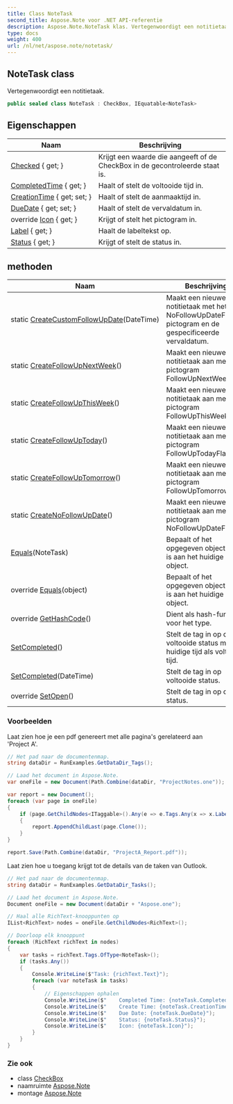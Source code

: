 ```yaml
---
title: Class NoteTask
second_title: Aspose.Note voor .NET API-referentie
description: Aspose.Note.NoteTask klas. Vertegenwoordigt een notitietaak.
type: docs
weight: 400
url: /nl/net/aspose.note/notetask/
---
```

## NoteTask class

Vertegenwoordigt een notitietaak.

```csharp
public sealed class NoteTask : CheckBox, IEquatable<NoteTask>
```

## Eigenschappen

| Naam | Beschrijving |
| --- | --- |
| [Checked](../../aspose.note/checkbox/checked/) { get; } | Krijgt een waarde die aangeeft of de CheckBox in de gecontroleerde staat is. |
| [CompletedTime](../../aspose.note/checkbox/completedtime/) { get; } | Haalt of stelt de voltooide tijd in. |
| [CreationTime](../../aspose.note/checkbox/creationtime/) { get; set; } | Haalt of stelt de aanmaaktijd in. |
| [DueDate](../../aspose.note/notetask/duedate/) { get; set; } | Haalt of stelt de vervaldatum in. |
| override [Icon](../../aspose.note/notetask/icon/) { get; } | Krijgt of stelt het pictogram in. |
| [Label](../../aspose.note/checkbox/label/) { get; } | Haalt de labeltekst op. |
| [Status](../../aspose.note/checkbox/status/) { get; } | Krijgt of stelt de status in. |

## methoden

| Naam | Beschrijving |
| --- | --- |
| static [CreateCustomFollowUpDate](../../aspose.note/notetask/createcustomfollowupdate/)(DateTime) | Maakt een nieuwe notitietaak met het NoFollowUpDateFlag-pictogram en de gespecificeerde vervaldatum. |
| static [CreateFollowUpNextWeek](../../aspose.note/notetask/createfollowupnextweek/)() | Maakt een nieuwe notitietaak aan met het pictogram FollowUpNextWeekFlag. |
| static [CreateFollowUpThisWeek](../../aspose.note/notetask/createfollowupthisweek/)() | Maakt een nieuwe notitietaak aan met het pictogram FollowUpThisWeekFlag. |
| static [CreateFollowUpToday](../../aspose.note/notetask/createfollowuptoday/)() | Maakt een nieuwe notitietaak aan met het pictogram FollowUpTodayFlag. |
| static [CreateFollowUpTomorrow](../../aspose.note/notetask/createfollowuptomorrow/)() | Maakt een nieuwe notitietaak aan met het pictogram FollowUpTomorrowFlag. |
| static [CreateNoFollowUpDate](../../aspose.note/notetask/createnofollowupdate/)() | Maakt een nieuwe notitietaak aan met het pictogram NoFollowUpDateFlag. |
| [Equals](../../aspose.note/notetask/equals/#equals)(NoteTask) | Bepaalt of het opgegeven object gelijk is aan het huidige object. |
| override [Equals](../../aspose.note/notetask/equals/#equals_1)(object) | Bepaalt of het opgegeven object gelijk is aan het huidige object. |
| override [GetHashCode](../../aspose.note/notetask/gethashcode/)() | Dient als hash-functie voor het type. |
| [SetCompleted](../../aspose.note/checkbox/setcompleted/)() | Stelt de tag in op de voltooide status met de huidige tijd als voltooide tijd. |
| [SetCompleted](../../aspose.note/checkbox/setcompleted/)(DateTime) | Stelt de tag in op voltooide status. |
| override [SetOpen](../../aspose.note/notetask/setopen/)() | Stelt de tag in op open status. |

### Voorbeelden

Laat zien hoe je een pdf genereert met alle pagina's gerelateerd aan 'Project A'.

```csharp
// Het pad naar de documentenmap.
string dataDir = RunExamples.GetDataDir_Tags();

// Laad het document in Aspose.Note.
var oneFile = new Document(Path.Combine(dataDir, "ProjectNotes.one"));

var report = new Document();
foreach (var page in oneFile)
{
    if (page.GetChildNodes<ITaggable>().Any(e => e.Tags.Any(x => x.Label.Contains("Project A"))))
    {
        report.AppendChildLast(page.Clone());
    }
}

report.Save(Path.Combine(dataDir, "ProjectA_Report.pdf"));
```

Laat zien hoe u toegang krijgt tot de details van de taken van Outlook.

```csharp
// Het pad naar de documentenmap.
string dataDir = RunExamples.GetDataDir_Tasks();

// Laad het document in Aspose.Note.
Document oneFile = new Document(dataDir + "Aspose.one");

// Haal alle RichText-knooppunten op
IList<RichText> nodes = oneFile.GetChildNodes<RichText>();

// Doorloop elk knooppunt
foreach (RichText richText in nodes)
{
    var tasks = richText.Tags.OfType<NoteTask>();
    if (tasks.Any())
    {
        Console.WriteLine($"Task: {richText.Text}");
        foreach (var noteTask in tasks)
        {
            // Eigenschappen ophalen
            Console.WriteLine($"    Completed Time: {noteTask.CompletedTime}");
            Console.WriteLine($"    Create Time: {noteTask.CreationTime}");
            Console.WriteLine($"    Due Date: {noteTask.DueDate}");
            Console.WriteLine($"    Status: {noteTask.Status}");
            Console.WriteLine($"    Icon: {noteTask.Icon}");
        }
    }
}
```

### Zie ook

* class [CheckBox](../checkbox/)
* naamruimte [Aspose.Note](../../aspose.note/)
* montage [Aspose.Note](../../)


